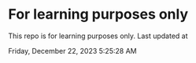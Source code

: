 # For learning purposes only
This repo is for learning purposes only.
Last updated at

Friday, December 22, 2023 5:25:28 AM

